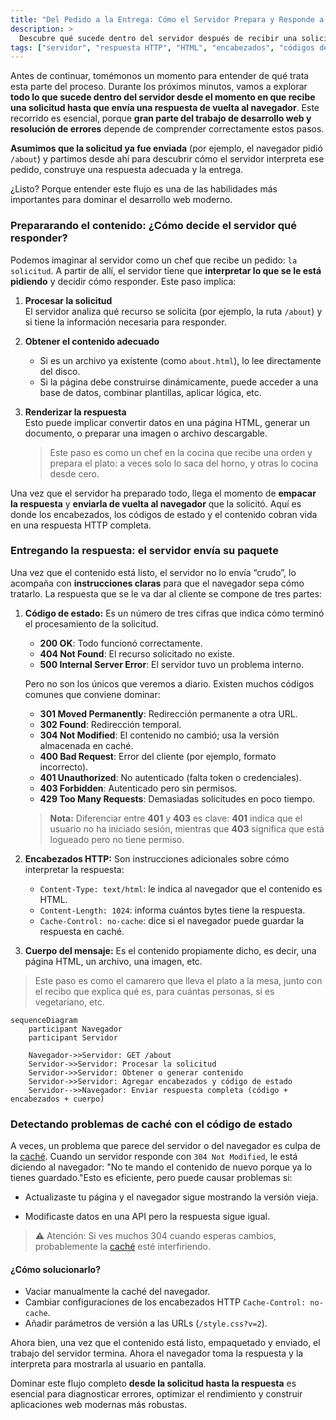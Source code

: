 ```yaml
---
title: "Del Pedido a la Entrega: Cómo el Servidor Prepara y Responde a una Solicitud HTTP"
description: >
  Descubre qué sucede dentro del servidor después de recibir una solicitud: cómo genera el contenido, agrega encabezados y códigos de estado, y responde al navegador. Esta lección une la lógica de procesamiento y entrega de respuestas web en un solo flujo pedagógico.
tags: ["servidor", "respuesta HTTP", "HTML", "encabezados", "códigos de estado", "navegador", "web"]
---
```


Antes de continuar, tomémonos un momento para entender de qué trata esta parte del proceso. Durante los próximos minutos, vamos a explorar **todo lo que sucede dentro del servidor desde el momento en que recibe una solicitud hasta que envía una respuesta de vuelta al navegador**. Este recorrido es esencial, porque **gran parte del trabajo de desarrollo web y resolución de errores** depende de comprender correctamente estos pasos.

**Asumimos que la solicitud ya fue enviada** (por ejemplo, el navegador pidió `/about`) y partimos desde ahí para descubrir cómo el servidor interpreta ese pedido, construye una respuesta adecuada y la entrega.

¿Listo? Porque entender este flujo es una de las habilidades más importantes para dominar el desarrollo web moderno.


### Prepararando el contenido: ¿Cómo decide el servidor qué responder?

Podemos imaginar al servidor como un chef que recibe un pedido: `la solicitud`. A partir de allí, el servidor tiene que **interpretar lo que se le está pidiendo** y decidir cómo responder. Este paso implica:

1. **Procesar la solicitud**  
   El servidor analiza qué recurso se solicita (por ejemplo, la ruta `/about`) y si tiene la información necesaria para responder.

2. **Obtener el contenido adecuado**  
   - Si es un archivo ya existente (como `about.html`), lo lee directamente del disco.
   - Si la página debe construirse dinámicamente, puede acceder a una base de datos, combinar plantillas, aplicar lógica, etc.

3. **Renderizar la respuesta**  
   Esto puede implicar convertir datos en una página HTML, generar un documento, o preparar una imagen o archivo descargable.

    > Este paso es como un chef en la cocina que recibe una orden y prepara el plato: a veces solo lo saca del horno, y otras lo cocina desde cero.

Una vez que el servidor ha preparado todo, llega el momento de **empacar la respuesta** y **enviarla de vuelta al navegador** que la solicitó. Aquí es donde los encabezados, los códigos de estado y el contenido cobran vida en una respuesta HTTP completa.


### Entregando la respuesta: el servidor envía su paquete

Una vez que el contenido está listo, el servidor no lo envía “crudo”, lo acompaña con **instrucciones claras** para que el navegador sepa cómo tratarlo. La respuesta que se le va dar al cliente se compone de tres partes:

1. **Código de estado:** Es un número de tres cifras que indica cómo terminó el procesamiento de la solicitud. 

    - **200 OK**: Todo funcionó correctamente.
    - **404 Not Found**: El recurso solicitado no existe.
    - **500 Internal Server Error**: El servidor tuvo un problema interno.

    Pero no son los únicos que veremos a diario. Existen muchos códigos comunes que conviene dominar:

    - **301 Moved Permanently**: Redirección permanente a otra URL.
    - **302 Found**: Redirección temporal.
    - **304 Not Modified**: El contenido no cambió; usa la versión almacenada en caché.
    - **400 Bad Request**: Error del cliente (por ejemplo, formato incorrecto).
    - **401 Unauthorized**: No autenticado (falta token o credenciales).
    - **403 Forbidden**: Autenticado pero sin permisos.
    - **429 Too Many Requests**: Demasiadas solicitudes en poco tiempo.

    > **Nota:** Diferenciar entre **401** y **403** es clave: **401** indica que el usuario no ha iniciado sesión, mientras que **403** significa que está logueado pero no tiene permiso.


2. **Encabezados HTTP:** Son instrucciones adicionales sobre cómo interpretar la respuesta:

    - `Content-Type: text/html`: le indica al navegador que el contenido es HTML.
    - `Content-Length: 1024`: informa cuántos bytes tiene la respuesta.
    - `Cache-Control: no-cache`: dice si el navegador puede guardar la respuesta en caché.

3. **Cuerpo del mensaje:** Es el contenido propiamente dicho, es decir, una página HTML, un archivo, una imagen, etc.

> Este paso es como el camarero que lleva el plato a la mesa, junto con el recibo que explica qué es, para cuántas personas, si es vegetariano, etc.


```mermaid
sequenceDiagram
    participant Navegador
    participant Servidor

    Navegador->>Servidor: GET /about
    Servidor->>Servidor: Procesar la solicitud
    Servidor->>Servidor: Obtener o generar contenido
    Servidor->>Servidor: Agregar encabezados y código de estado
    Servidor-->>Navegador: Enviar respuesta completa (código + encabezados + cuerpo)
```

### Detectando problemas de caché con el código de estado

A veces, un problema que parece del servidor o del navegador es culpa de la [caché](#optimizing-page-loading). Cuando un servidor responde con `304 Not Modified`, le está diciendo al navegador: "No te mando el contenido de nuevo porque ya lo tienes guardado."Esto es eficiente, pero puede causar problemas si:

- Actualizaste tu página y el navegador sigue mostrando la versión vieja.

- Modificaste datos en una API pero la respuesta sigue igual.

> ⚠️ Atención: Si ves muchos 304 cuando esperas cambios, probablemente la [caché](#optimizing-page-loading) esté interfiriendo.

#### ¿Cómo solucionarlo?

- Vaciar manualmente la caché del navegador.
- Cambiar configuraciones de los encabezados HTTP `Cache-Control: no-cache`.
- Añadir parámetros de versión a las URLs (`/style.css?v=2`).


Ahora bien, una vez que el contenido está listo, empaquetado y enviado, el trabajo del servidor termina.
Ahora el navegador toma la respuesta y la interpreta para mostrarla al usuario en pantalla.

Dominar este flujo completo **desde la solicitud hasta la respuesta** es esencial para diagnosticar errores, optimizar el rendimiento y construir aplicaciones web modernas más robustas.
